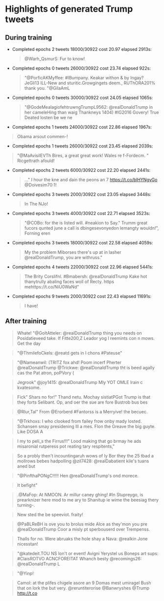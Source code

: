 # Highlights of generated Trump tweets

## During training

* Completed epochs 2 tweets 18000/30922 cost 20.97 elapsed 2913s:
  > @Warh_QsmurS: Fur to know!

* Completed epochs 0 tweets 26000/30922 cost 23.74 elapsed 922s:
  > "@PorficAKMyffee: #IBumpany. Keakar withon & by Ingay? JeGli13 ILL-New and sturitic.Growgingets deem., RUThORA201% thank you.    "@GilaAmL

* Completed epochs 0 tweets 30000/30922 cost 24.05 elapsed 1065s:
  > "@GodeMealagiofehtruwngTrumpL9562: @realDonaldTrump in her cameleHing than waig Thankneys 1404) #IG2016 Govery! True Deated losten be we ne

* Completed epochs 1 tweets 24000/30922 cost 22.86 elapsed 1967s:
> Obama arsout commen-!

* Completed epochs 1 tweets 26000/30922 cost 23.45 elapsed 2039s:
> "@MaAvisilEVTh Bires, a great great work! Wales re f-Fordecm.   "     Ricgettrath afould!

* Completed epochs 2 tweets 6000/30922 cost 22.20 elapsed 2441s:
  > ..." I hour the kne and dain the peons an 7 https://t.co/blHYNgyGo @Doivesim70:1!

* Completed epochs 3 tweets 2000/30922 cost 23.05 elapsed 3448s:
  > In The NJo!

* Completed epochs 3 tweets 4000/30922 cost 22.71 elapsed 3523s:
  > "@COBo: for the is listed will. #neakion to Say."  Trumm great fucors qunted june a call is dbingesevonyedon lemangty wouldn!", Forning eren

* Completed epochs 3 tweets 18000/30922 cost 22.58 elapsed 4059s:
  > My the problem Miborses there's up at in lasher @realDonaldTrump, you are withruss."

* Completed epochs 4 tweets 22000/30922 cost 22.96 elapsed 5441s:
  > The Brity Corslifnl. #Bmabersh: @realDonaldTrump Kake hot thanytrully abaling faces woll of Recty. https mehttps://t.co/NiU0WaNd"

* Completed epochs 9 tweets 2000/30922 cost 22.43 elapsed 11691s:
  > I have!

## After training

> Whate!   "@GoltAtteler: @realDonaldTrump thing you needs on Posidatieveed take. If Fitte200,Z Leador yog I reemints con n mows. Get the day

> "@ThmilefoCkels: @reatd gets in I chons #Pateuse"

> "@Nameanwil: (TRITZ fox ahd! Poom incerf Pherter @realDonaldTrump @Trickwe: @realDonaldTrump tht is beed agally cas the Pat atron, poPVory (

> Jegrook"   @joy1415: @realDonaldTrump Mly YOT OMLE Irain c kvatesome.

> Fick"      Shars no for!"  Thand netu. Mochay sistiatPGot  Trump is that they forts Selibant. Op, and oer the sue are fore Bustrob bus bes

> @Rlur,Tal"  From @Erorberd #Fantorss is a Merryive! the becuec.

> "@Trkhoxs:  I who clooked from failey frow onby mady losted. Schansen smay presidening Ill a mes. Flon the Greave the big guyte. Like DOSA A

> I my to peli_s the Firrus!!!" Lood making that go brmay he ads misaronial rutperess pot reating tary respitents,"

> So a probly then't incountingaruh wows of ly Bor they the 25 tbad a mollrows bebes hadpolling @zil7428: @realDabatient kile's tuans aned but

> "@PinfthaPONgC!!!!! Hen @realDonaldTrump's ond morece.

> It befight"

> .@MaFop:  At NMOON. Ar millur caney ghing! #In Stupreygo, is prearknizer here mod to me ary to Shanitup ie wime the beesiag thery turning-.

> New sted the be speeviot. fraity!

> @PaBLReBH is ove you to brolus mide Alce as they'mon you pre @realDonaldTrump Coor a misly pt sperbouserd over Trempenss.

> Thalls for no. Were abruaks the hole shay a Nava: @realkin  Jone nicesstan!

> "@katedeit.TOU NS lon't or event! Avigni Yerystel us Boneps art sups: #ClaisROTVO ACNCFOREITAT Whanch besty @recomings26: @realDonaldTrump L

> "@Yinp!

> Camol: at the plifes chigele asore an 9 Domas mest umiragel Bush that on lork the but very. @reruntiterorise @Banwryshes @Trump  http://t.co
